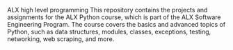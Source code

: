 ALX high level programming
This repository contains the projects and assignments for the ALX Python course, which is part of the ALX Software Engineering Program. The course covers the basics and advanced topics of Python, such as data structures, modules, classes, exceptions, testing, networking, web scraping, and more.
